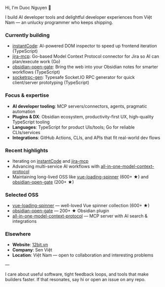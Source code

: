 Hi, I'm Duoc Nguyen 👋

I build AI developer tools and delightful developer experiences from Việt Nam — an unlucky programmer who keeps shipping.

### Currently building
- [instantCode](https://github.com/nguyenvanduocit/instantCode): AI-powered DOM inspector to speed up frontend iteration (TypeScript)
- [jira-mcp](https://github.com/nguyenvanduocit/jira-mcp): Go-based Model Context Protocol connector for Jira so AI can plan/execute work (Go)
- [obsidian-open-gate](https://github.com/nguyenvanduocit/obsidian-open-gate): Bring the web into your Obsidian notes for smarter workflows (TypeScript)
- [socketrpc-gen](https://github.com/nguyenvanduocit/socketrpc-gen): Typesafe Socket.IO RPC generator for quick client/server prototyping (TypeScript)

### Focus & expertise
- **AI developer tooling**: MCP servers/connectors, agents, pragmatic automation
- **Plugins & DX**: Obsidian ecosystem, productivity-first UX, high-quality TypeScript tooling
- **Languages**: TypeScript for product UIs/tools; Go for reliable CLIs/services
- **Integrations**: GitHub Actions, CLIs, and APIs that fit real-world dev flows

### Recent highlights
- Iterating on [instantCode](https://github.com/nguyenvanduocit/instantCode) and [jira-mcp](https://github.com/nguyenvanduocit/jira-mcp)
- Advancing multi-service AI workflows with [all-in-one-model-context-protocol](https://github.com/nguyenvanduocit/all-in-one-model-context-protocol)
- Maintaining long-lived OSS like [vue-loading-spinner](https://github.com/nguyenvanduocit/vue-loading-spinner) (600+ ★) and [obsidian-open-gate](https://github.com/nguyenvanduocit/obsidian-open-gate) (200+ ★)

### Selected OSS
- [vue-loading-spinner](https://github.com/nguyenvanduocit/vue-loading-spinner) — well-loved Vue spinner collection (600+ ★)
- [obsidian-open-gate](https://github.com/nguyenvanduocit/obsidian-open-gate) — 200+ ★ Obsidian plugin
- [all-in-one-model-context-protocol](https://github.com/nguyenvanduocit/all-in-one-model-context-protocol) — MCP server with AI search & integrations

### Elsewhere
- **Website**: [12bit.vn](https://12bit.vn)
- **Company**: Sen Việt
- **Location**: Việt Nam — open to collaboration and interesting problems

—

I care about useful software, tight feedback loops, and tools that make builders faster. If that resonates, say hi or open an issue on any repo.
